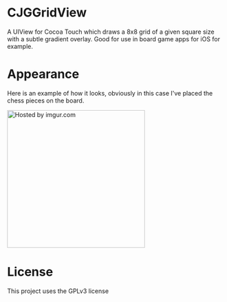 CJGGridView
===========

A UIView for Cocoa Touch which draws a 8x8 grid of a given square size with a subtle gradient overlay.  Good for use in board game apps for iOS for example.

Appearance
===========

Here is an example of how it looks, obviously in this case I've placed the chess pieces on the board.  

<img width="320" height="320" src="http://i.imgur.com/w026f43.png" title="Hosted by imgur.com" />


License
===========

This project uses the GPLv3 license
